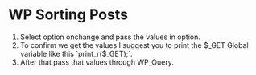 # WP Sorting Posts

1. Select option onchange and pass the values in option.
2. To confirm we get the values I suggest you to print the $_GET Global variable like this `print_r($_GET);`.
3. After that pass that values through WP_Query.
